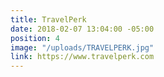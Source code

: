```yaml
---
title: TravelPerk
date: 2018-02-07 13:04:00 -05:00
position: 4
image: "/uploads/TRAVELPERK.jpg"
link: https://www.travelperk.com
---
```


